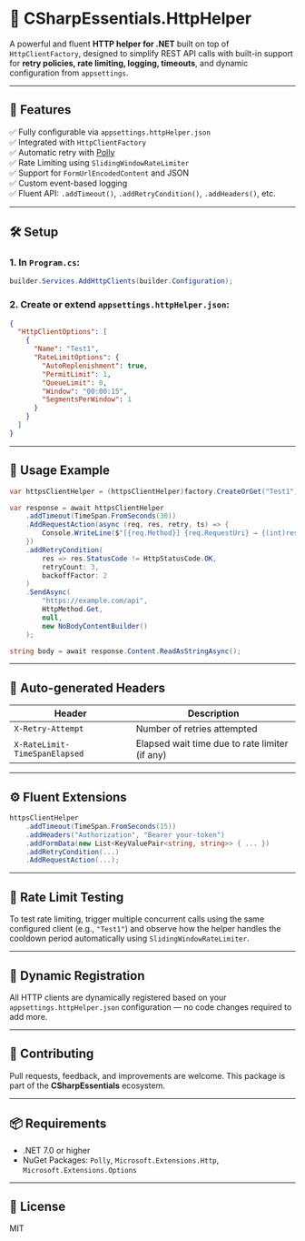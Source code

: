# 🔗 CSharpEssentials.HttpHelper

A powerful and fluent **HTTP helper for .NET** built on top of `HttpClientFactory`, designed to simplify REST API calls with built-in support for **retry policies, rate limiting, logging, timeouts**, and dynamic configuration from `appsettings`.

---

## 🚀 Features

✅ Fully configurable via `appsettings.httpHelper.json`  
✅ Integrated with `HttpClientFactory`  
✅ Automatic retry with [Polly](https://github.com/App-vNext/Polly)  
✅ Rate Limiting using `SlidingWindowRateLimiter`  
✅ Support for `FormUrlEncodedContent` and JSON  
✅ Custom event-based logging  
✅ Fluent API: `.addTimeout()`, `.addRetryCondition()`, `.addHeaders()`, etc.

---

## 🛠️ Setup

### 1. In `Program.cs`:

```csharp
builder.Services.AddHttpClients(builder.Configuration);
````

### 2. Create or extend `appsettings.httpHelper.json`:

```json
{
  "HttpClientOptions": [
    {
      "Name": "Test1",
      "RateLimitOptions": {
        "AutoReplenishment": true,
        "PermitLimit": 1,
        "QueueLimit": 0,
        "Window": "00:00:15",
        "SegmentsPerWindow": 1
      }
    }
  ]
}
```

---

## 🧩 Usage Example

```csharp
var httpsClientHelper = (httpsClientHelper)factory.CreateOrGet("Test1");

var response = await httpsClientHelper
    .addTimeout(TimeSpan.FromSeconds(30))
    .AddRequestAction(async (req, res, retry, ts) => {
        Console.WriteLine($"[{req.Method}] {req.RequestUri} → {(int)res.StatusCode} | RETRY: {retry} | RL Wait: {ts}");
    })
    .addRetryCondition(
        res => res.StatusCode != HttpStatusCode.OK,
        retryCount: 3,
        backoffFactor: 2
    )
    .SendAsync(
        "https://example.com/api",
        HttpMethod.Get,
        null,
        new NoBodyContentBuilder()
    );

string body = await response.Content.ReadAsStringAsync();
```

---

## 📡 Auto-generated Headers

| Header                        | Description                                    |
| ----------------------------- | ---------------------------------------------- |
| `X-Retry-Attempt`             | Number of retries attempted                    |
| `X-RateLimit-TimeSpanElapsed` | Elapsed wait time due to rate limiter (if any) |

---

## ⚙️ Fluent Extensions

```csharp
httpsClientHelper
    .addTimeout(TimeSpan.FromSeconds(15))
    .addHeaders("Authorization", "Bearer your-token")
    .addFormData(new List<KeyValuePair<string, string>> { ... })
    .addRetryCondition(...)
    .AddRequestAction(...);
```

---

## 🧪 Rate Limit Testing

To test rate limiting, trigger multiple concurrent calls using the same configured client (e.g., `"Test1"`) and observe how the helper handles the cooldown period automatically using `SlidingWindowRateLimiter`.

---

## 🧰 Dynamic Registration

All HTTP clients are dynamically registered based on your `appsettings.httpHelper.json` configuration — no code changes required to add more.

---

## 🤝 Contributing

Pull requests, feedback, and improvements are welcome.
This package is part of the **CSharpEssentials** ecosystem.

---

## 📦 Requirements

* .NET 7.0 or higher
* NuGet Packages: `Polly`, `Microsoft.Extensions.Http`, `Microsoft.Extensions.Options`

---

## 📄 License

MIT

```
